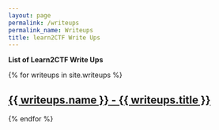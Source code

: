 ```yaml
---
layout: page
permalink: /writeups
permalink_name: Writeups
title: learn2CTF Write Ups
---
```

**List of Learn2CTF Write Ups**

{% for writeups in site.writeups %}
  <h2>
    <a href="{{ writeups.url }}">
      {{ writeups.name }} - {{ writeups.title }}
    </a>
  </h2>
{% endfor %}